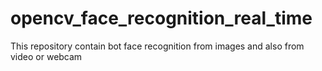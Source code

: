 # opencv_face_recognition_real_time
This repository contain bot face recognition from images and also from video or webcam
